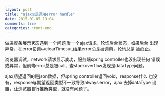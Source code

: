 ```yaml
---
layout: post
title: "ajax总是调用error handle"
date: 2015-07-05 13:04
comments: true
categories: front-end
---
```


做进度条展示状态遇到一个问题:发一个ajax请求，轮询后台状态，如果后台
出现异常，在error回调中clearTimeout,结果error总是被调用，轮询总是
被终止。

浏览器调试，network请求显示成功，服务端spring controller也没出现任何
错误或异常，但前端error总是被call。查stackoverflow发现是dataType问题。

ajax期望返回的是json数据，但spring controller返回void，response什么
也没有，response与期望返回类型不一致导致always error，ajax 去掉dataType
设置，让浏览器自行推断类型，就没有问题了。


